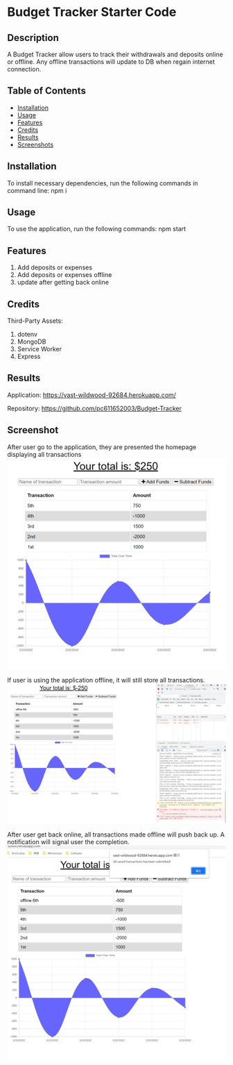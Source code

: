 # Budget Tracker Starter Code

## Description

A Budget Tracker allow users to track their withdrawals and deposits online or offline.
Any offline transactions will update to DB when regain internet connection.

## Table of Contents

* [Installation](#installation)
* [Usage](#usage)
* [Features](#features)
* [Credits](#credits)
* [Results](#results)
* [Screenshots](#screenshots)

## Installation

To install necessary dependencies, run the following commands in command line:
npm i

## Usage

To use the application, run the following commands:
npm start

## Features

1. Add deposits or expenses
2. Add deposits or expenses offline
3. update after getting back online

## Credits

Third-Party Assets:
1. dotenv
2. MongoDB
3. Service Worker
4. Express

## Results

Application: https://vast-wildwood-92684.herokuapp.com/

Repository: https://github.com/pc611652003/Budget-Tracker

## Screenshot

After user go to the application, they are presented the homepage displaying all transactions
![Start](screenshots/start.PNG "Application")

If user is using the application offline, it will still store all transactions.
![Offline](screenshots/offline.PNG "Offline ability")

After user get back online, all transactions made offline will push back up. A notification will signal user the completion.
![Notification](screenshots/notification.PNG "Back online")

